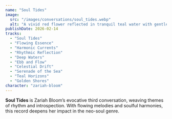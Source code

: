 ```yaml
---
name: "Soul Tides"
image:
  src: "/images/conversations/soul_tides.webp"
  alt: "A vivid red flower reflected in tranquil teal water with gentle ripples, illuminated by golden sunlight, embodying serenity and rhythm."
publishDate: 2026-02-14
tracks:
  - "Soul Tides"
  - "Flowing Essence"
  - "Harmonic Currents"
  - "Rhythmic Reflection"
  - "Deep Waters"
  - "Ebb and Flow"
  - "Celestial Drift"
  - "Serenade of the Sea"
  - "Teal Horizons"
  - "Golden Shores"
character: "zariah-bloom"
---
```


**Soul Tides** is Zariah Bloom’s evocative third conversation, weaving themes of rhythm and introspection. With flowing melodies and soulful harmonies, this record deepens her impact in the neo-soul genre.
